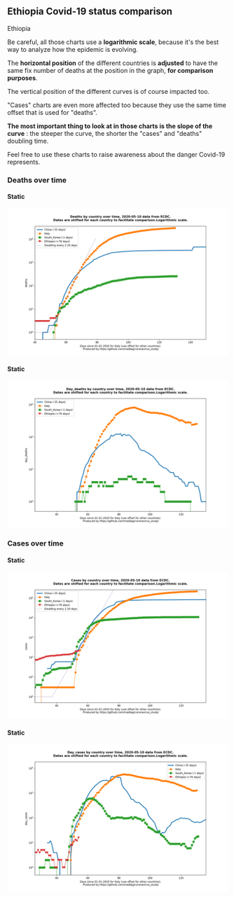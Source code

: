 ## Ethiopia Covid-19 status comparison 

Ethiopia



Be careful, all those charts use a **logarithmic scale**, because it's the best way to analyze how the epidemic is evolving.
 
The **horizontal position** of the different countries is **adjusted** to have the same fix number of deaths at the position in the graph, **for comparison purposes**.

The vertical position of the different curves is of course impacted too.

"Cases" charts are even more affected too because they use the same time offset that is used for "deaths".

**The most important thing to look at in those charts is the slope of the curve** : the steeper the curve, the shorter the "cases" and "deaths" doubling time.

Feel free to use these charts to raise awareness about the danger Covid-19 represents. 


 
### Deaths over time
 
#### Static
![Ethiopia covid-19 deaths static chart](https://raw.githubusercontent.com/madlag/coronavirus_study/master/notebooks/graphs/2020-05-10/countries/Ethiopia/2020-05-10_Ethiopia_deaths.png "Ethiopia covid-19 deaths static chart")   
 
#### Static
![Ethiopia covid-19 daily deaths static chart](https://raw.githubusercontent.com/madlag/coronavirus_study/master/notebooks/graphs/2020-05-10/countries/Ethiopia/2020-05-10_Ethiopia_day_deaths.png "Ethiopia covid-19 day_deaths static chart")   

 
### Cases over time
 
#### Static
![Ethiopia covid-19 cases static chart](https://raw.githubusercontent.com/madlag/coronavirus_study/master/notebooks/graphs/2020-05-10/countries/Ethiopia/2020-05-10_Ethiopia_cases.png "Ethiopia covid-19 cases static chart")   
 
#### Static
![Ethiopia covid-19 daily cases static chart](https://raw.githubusercontent.com/madlag/coronavirus_study/master/notebooks/graphs/2020-05-10/countries/Ethiopia/2020-05-10_Ethiopia_day_cases.png "Ethiopia covid-19 day_cases static chart")   

